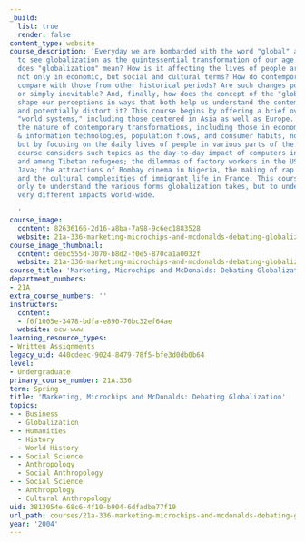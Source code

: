 ```yaml
---
_build:
  list: true
  render: false
content_type: website
course_description: 'Everyday we are bombarded with the word "global" and encouraged
  to see globalization as the quintessential transformation of our age. But what exactly
  does "globalization" mean? How is it affecting the lives of people around the world,
  not only in economic, but social and cultural terms? How do contemporary changes
  compare with those from other historical periods? Are such changes positive, negative
  or simply inevitable? And, finally, how does the concept of the "global" itself
  shape our perceptions in ways that both help us understand the contemporary world
  and potentially distort it? This course begins by offering a brief overview of historical
  "world systems," including those centered in Asia as well as Europe. It explores
  the nature of contemporary transformations, including those in economics, media
  & information technologies, population flows, and consumer habits, not through abstractions
  but by focusing on the daily lives of people in various parts of the world. This
  course considers such topics as the day-to-day impact of computers in Silicon Valley
  and among Tibetan refugees; the dilemmas of factory workers in the US and rural
  Java; the attractions of Bombay cinema in Nigeria, the making of rap music in Japan,
  and the cultural complexities of immigrant life in France. This course seeks not
  only to understand the various forms globalization takes, but to understand its
  very different impacts world-wide.

  '
course_image:
  content: 82636166-2d16-a8ba-7a98-9c6ec1883528
  website: 21a-336-marketing-microchips-and-mcdonalds-debating-globalization-spring-2004
course_image_thumbnail:
  content: debc555d-3070-b8d2-f0e5-870ca1a0032f
  website: 21a-336-marketing-microchips-and-mcdonalds-debating-globalization-spring-2004
course_title: 'Marketing, Microchips and McDonalds: Debating Globalization'
department_numbers:
- 21A
extra_course_numbers: ''
instructors:
  content:
  - f6f1005e-3478-bdfa-e890-76bc32ef64ae
  website: ocw-www
learning_resource_types:
- Written Assignments
legacy_uid: 440cdeec-9024-8479-78f5-bfe3d0db0b64
level:
- Undergraduate
primary_course_number: 21A.336
term: Spring
title: 'Marketing, Microchips and McDonalds: Debating Globalization'
topics:
- - Business
  - Globalization
- - Humanities
  - History
  - World History
- - Social Science
  - Anthropology
  - Social Anthropology
- - Social Science
  - Anthropology
  - Cultural Anthropology
uid: 3813054e-68c6-4f10-b904-6dfadba77f19
url_path: courses/21a-336-marketing-microchips-and-mcdonalds-debating-globalization-spring-2004
year: '2004'
---
```

